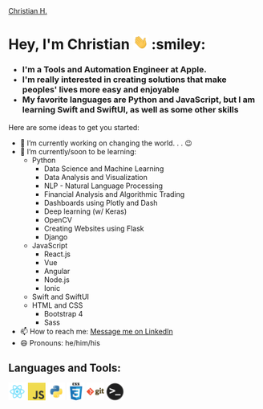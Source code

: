 
<div class="badge-base LI-profile-badge" data-locale="en_US" data-size="medium" data-theme="dark" data-type="VERTICAL" data-vanity="christian-haugen-at-apple" data-version="v1"><a class="badge-base__link LI-simple-link" href="https://www.linkedin.com/in/christian-haugen-at-apple?trk=profile-badge">Christian H.</a></div>
              

<h1> Hey, I'm Christian <img src="https://raw.githubusercontent.com/ABSphreak/ABSphreak/master/gifs/Hi.gif" width="30px"> :smiley: </h1> 

<h3>
  <ul>
    <li>I'm a Tools and Automation Engineer at Apple.</li>
    <li>I'm really interested in creating solutions that make peoples' lives more easy and enjoyable</li>
    <li>My favorite languages are Python and JavaScript, but I am learning Swift and SwiftUI, as well as some other skills</li>
  </ul>
</h3>
Here are some ideas to get you started:

* 🔭 I’m currently working on changing the world. . . :wink:
* 🌱 I’m currently/soon to be learning:
  * Python
    * Data Science and Machine Learning
    * Data Analysis and Visualization
    * NLP - Natural Language Processing
    * Financial Analysis and Algorithmic Trading
    * Dashboards using Plotly and Dash
    * Deep learning (w/ Keras)
    * OpenCV
    * Creating Websites using Flask
    * Django
  * JavaScript
    * React.js
    * Vue
    * Angular
    * Node.js
    * Ionic
  * Swift and SwiftUI
  * HTML and CSS
    * Bootstrap 4
    * Sass
* 📫 How to reach me: [Message me on LinkedIn](https://www.linkedin.com/in/christian-haugen-at-apple/)
* 😄 Pronouns: he/him/his

## Languages and Tools:  
<code><img height="35" src="https://raw.githubusercontent.com/github/explore/80688e429a7d4ef2fca1e82350fe8e3517d3494d/topics/react/react.png"></code>
<code><img height="35" src="https://raw.githubusercontent.com/github/explore/80688e429a7d4ef2fca1e82350fe8e3517d3494d/topics/javascript/javascript.png"></code>
<code><img height="35" src="https://raw.githubusercontent.com/github/explore/80688e429a7d4ef2fca1e82350fe8e3517d3494d/topics/python/python.png"></code>
<code><img height="35" src="https://raw.githubusercontent.com/github/explore/80688e429a7d4ef2fca1e82350fe8e3517d3494d/topics/css/css.png"></code>
<code><img height="35" src="https://raw.githubusercontent.com/github/explore/80688e429a7d4ef2fca1e82350fe8e3517d3494d/topics/git/git.png"></code>
<code><img height="35" src="https://raw.githubusercontent.com/github/explore/80688e429a7d4ef2fca1e82350fe8e3517d3494d/topics/terminal/terminal.png"></code>
